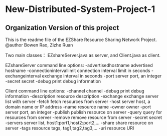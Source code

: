 # New-Distributed-System-Project-1
Organization Version of this project
-----------------------------------------------------------------------------
This is the readme file of the EZShare Resource Sharing Network Project.
@author Bowen Rao, Zizhe Ruan

Two main classes： EZshareServer.java as server, and Client.java as client.

EZshareServer command line options:
-advertisedhostname <arg>        advertised hostname
-connectionintervallimit <arg>   connection interval limit in seconds
-exchangeinterval <arg>          exchange interval in seconds
-port <arg> 					 server port, an integer
-secret <arg> 					 secret
-debug 							 print debug information

Client command line options:
-channel <arg> 					 channel
-debug 							 print debug information
-description <arg> 				 resource description
-exchange 						 exchange server list with server
-fetch 							 fetch resources from server
-host <arg> 					 server host, a domain name or IP address
-name <arg> 					 resource name
-owner <arg> 					 owner
-port <arg> 					 server port, an integer
-publish		 				 publish resource on server
-query 							 query for resources from server
-remove 						 remove resource from server
-secret <arg>				 	 secret
-servers <arg> 					 server list, host1:port1,host2:port2,...
-share 							 share resource on server
-tags <arg> 					 resource tags, tag1,tag2,tag3,...
-uri <arg> 						 resource URI
